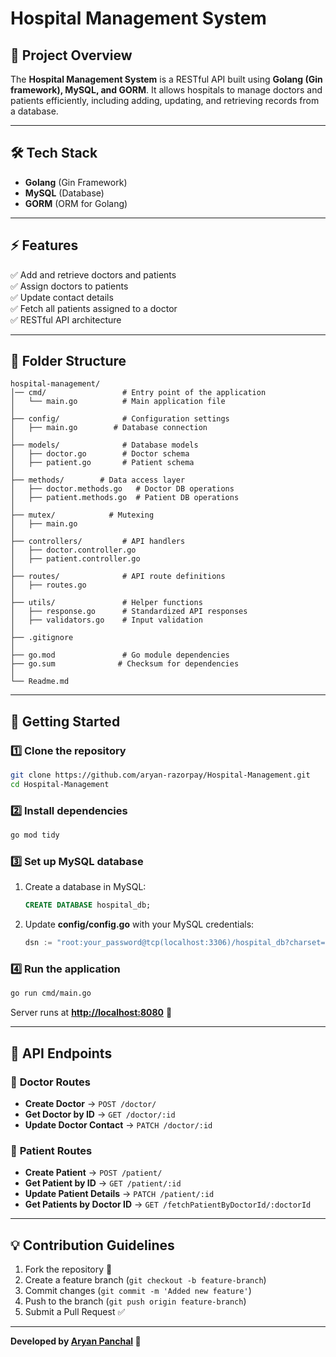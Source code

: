 # Hospital Management System

## 📌 Project Overview

The **Hospital Management System** is a RESTful API built using **Golang (Gin framework), MySQL, and GORM**. It allows hospitals to manage doctors and patients efficiently, including adding, updating, and retrieving records from a database.

---

## 🛠 Tech Stack

- **Golang** (Gin Framework)
- **MySQL** (Database)
- **GORM** (ORM for Golang)

---

## ⚡ Features

✅ Add and retrieve doctors and patients\
✅ Assign doctors to patients\
✅ Update contact details\
✅ Fetch all patients assigned to a doctor\
✅ RESTful API architecture

---

## 📂 Folder Structure

```
hospital-management/
│── cmd/                 # Entry point of the application
│   └── main.go          # Main application file
│
├── config/              # Configuration settings
│   ├── main.go        # Database connection
│
├── models/              # Database models
│   ├── doctor.go        # Doctor schema
│   ├── patient.go       # Patient schema
│
├── methods/        # Data access layer
│   ├── doctor.methods.go   # Doctor DB operations
│   ├── patient.methods.go  # Patient DB operations
│
├── mutex/            # Mutexing
│   ├── main.go
│
├── controllers/         # API handlers
│   ├── doctor.controller.go
│   ├── patient.controller.go
│
├── routes/              # API route definitions
│   ├── routes.go
│
├── utils/               # Helper functions
│   ├── response.go      # Standardized API responses
│   ├── validators.go    # Input validation
│
├── .gitignore
│
├── go.mod               # Go module dependencies
├── go.sum              # Checksum for dependencies
│
└── Readme.md 

```

---

## 🚀 Getting Started

### 1️⃣ Clone the repository

```sh
git clone https://github.com/aryan-razorpay/Hospital-Management.git
cd Hospital-Management
```

### 2️⃣ Install dependencies

```sh
go mod tidy
```

### 3️⃣ Set up MySQL database

1. Create a database in MySQL:
   ```sql
   CREATE DATABASE hospital_db;
   ```
2. Update **config/config.go** with your MySQL credentials:
   ```go
   dsn := "root:your_password@tcp(localhost:3306)/hospital_db?charset=utf8mb4&parseTime=True&loc=Local"
   ```

### 4️⃣ Run the application

```sh
go run cmd/main.go
```

Server runs at [**http://localhost:8080**](http://localhost:8080) 🚀

---

## 📌 API Endpoints

### 🔹 **Doctor Routes**

- **Create Doctor** → `POST /doctor/`
- **Get Doctor by ID** → `GET /doctor/:id`
- **Update Doctor Contact** → `PATCH /doctor/:id`

### 🔹 **Patient Routes**

- **Create Patient** → `POST /patient/`
- **Get Patient by ID** → `GET /patient/:id`
- **Update Patient Details** → `PATCH /patient/:id`
- **Get Patients by Doctor ID** → `GET /fetchPatientByDoctorId/:doctorId`

---


## 💡 Contribution Guidelines

1. Fork the repository 🍴
2. Create a feature branch (`git checkout -b feature-branch`)
3. Commit changes (`git commit -m 'Added new feature'`)
4. Push to the branch (`git push origin feature-branch`)
5. Submit a Pull Request ✅

---

**Developed by **[**Aryan Panchal**](https://github.com/aryan-razorpay)** 🚀**

